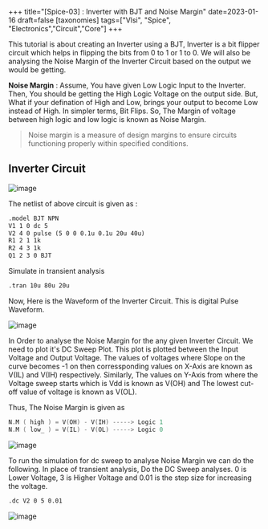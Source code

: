+++
title="[Spice-03] : Inverter with BJT and Noise Margin"
date=2023-01-16
draft=false
[taxonomies]
tags=["Vlsi", "Spice", "Electronics","Circuit","Core"]
+++

This tutorial is about creating an Inverter using a BJT, Inverter is a bit flipper circuit which helps in flipping the bits from 0 to 1 or 1 to 0. We will also be analysing the Noise Margin of the Inverter Circuit based on the output we would be getting.

**Noise Margin** : Assume, You have given Low Logic Input to the Inverter. Then, You should be getting the High Logic Voltage on the output side. But, What if your defination of High and Low, brings your output to become Low instead of High. In simpler terms, Bit Flips. So, The Margin of voltage between high logic and low logic is known as Noise Margin. 

> Noise margin is a measure of design margins to ensure circuits functioning properly within specified conditions.


##  Inverter Circuit
![image](https://user-images.githubusercontent.com/79367883/212626542-ce9022c8-e121-40e6-80c7-19a16cde8791.png)

The netlist of above circuit is given as :
```markdown
.model BJT NPN
V1 1 0 dc 5
V2 4 0 pulse (5 0 0 0.1u 0.1u 20u 40u)
R1 2 1 1k
R2 4 3 1k
Q1 2 3 0 BJT
```

Simulate in transient analysis
```markdown
.tran 10u 80u 20u
```

Now, Here is the Waveform of the Inverter Circuit. This is digital Pulse Waveform.

![image](https://user-images.githubusercontent.com/79367883/212629006-ba2db716-2e75-420a-b38d-ec5fb03ee57b.png)

In Order to analyse the Noise Margin for the any given Inverter Circuit. We need to plot it's DC Sweep Plot. This plot is plotted between the Input Voltage and Output Voltage. The values of voltages where Slope on the curve becomes -1 on then corressponding values on X-Axis are known as V(IL) and V(IH) respectively. Similarly, The values on Y-Axis from where the Voltage sweep starts which is Vdd is known as V(OH) and The lowest cut-off value of voltage is known as V(OL).

Thus, The Noise Margin is given as 
```c
N.M ( high ) = V(OH) - V(IH) -----> Logic 1
N.M ( low_ ) = V(IL) - V(OL) -----> Logic 0
```

![image](https://www.vlsisystemdesign.com/wp-content/uploads/2017/05/nm2.jpg)

To run the simulation for dc sweep to analyse Noise Margin we can do the following. 
In place of transient analysis, Do the DC Sweep analyses. 0 is Lower Voltage, 3 is Higher Voltage and 0.01 is the step size for increasing the voltage. 

```markdown
.dc V2 0 5 0.01
```
![image](https://user-images.githubusercontent.com/79367883/212763682-cec4fbf8-2673-4446-9916-fcb25ae9215f.png)
